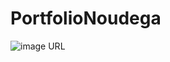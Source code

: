 ﻿# PortfolioNoudega
![image URL](https://github.com/u5396525200-boop/PortfolioNoudega/blob/main/assets/image/img1.jpg?raw=true)

